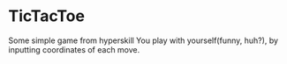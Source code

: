 # TicTacToe
Some simple game from hyperskill
You play with yourself(funny, huh?), by inputting coordinates of each move.
